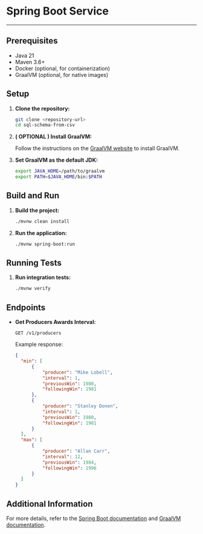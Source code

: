 # Spring Boot Service

---
## Prerequisites

- Java 21
- Maven 3.6+
- Docker (optional, for containerization)
- GraalVM (optional, for native images)

## Setup

1. **Clone the repository:**

   ```sh
   git clone <repository-url>
   cd sql-schema-from-csv
   ```

2. **( OPTIONAL ) Install GraalVM:**

   Follow the instructions on the [GraalVM website](https://www.graalvm.org/docs/getting-started/) to install GraalVM.

3. **Set GraalVM as the default JDK:**

   ```sh
   export JAVA_HOME=/path/to/graalvm
   export PATH=$JAVA_HOME/bin:$PATH
   ```

## Build and Run

1. **Build the project:**

   ```sh
   ./mvnw clean install
   ```

2. **Run the application:**

   ```sh
   ./mvnw spring-boot:run
   ```

## Running Tests

1. **Run integration tests:**

   ```sh
   ./mvnw verify
   ```

## Endpoints

- **Get Producers Awards Interval:**

  ```
  GET /v1/producers
  ```

  Example response:

  ```json
  {
    "min": [
        {
            "producer": "Mike Lobell",
            "interval": 1,
            "previousWin": 1980,
            "followingWin": 1981
        },
        {
            "producer": "Stanley Donen",
            "interval": 1,
            "previousWin": 1980,
            "followingWin": 1981
        }
    ],
    "max": [
        {
            "producer": "Allan Carr",
            "interval": 12,
            "previousWin": 1984,
            "followingWin": 1996
        }
    ]
  }
  ```

## Additional Information

For more details, refer to the [Spring Boot documentation](https://spring.io/projects/spring-boot) and [GraalVM documentation](https://www.graalvm.org/docs/).
